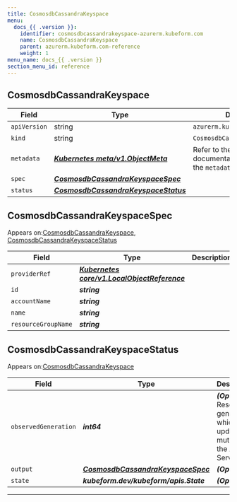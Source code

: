 ```yaml
---
title: CosmosdbCassandraKeyspace
menu:
  docs_{{ .version }}:
    identifier: cosmosdbcassandrakeyspace-azurerm.kubeform.com
    name: CosmosdbCassandraKeyspace
    parent: azurerm.kubeform.com-reference
    weight: 1
menu_name: docs_{{ .version }}
section_menu_id: reference
---
```


## CosmosdbCassandraKeyspace
| Field | Type | Description |
| ------ | ----- | ----------- |
| `apiVersion` | string | `azurerm.kubeform.com/v1alpha1` |
|    `kind` | string | `CosmosdbCassandraKeyspace` |
| `metadata` | ***[Kubernetes meta/v1.ObjectMeta](https://kubernetes.io/docs/reference/generated/kubernetes-api/v1.13/#objectmeta-v1-meta)***|Refer to the Kubernetes API documentation for the fields of the `metadata` field.|
| `spec` | ***[CosmosdbCassandraKeyspaceSpec](#CosmosdbCassandraKeyspaceSpec)***||
| `status` | ***[CosmosdbCassandraKeyspaceStatus](#CosmosdbCassandraKeyspaceStatus)***||
## CosmosdbCassandraKeyspaceSpec

Appears on:[CosmosdbCassandraKeyspace](#CosmosdbCassandraKeyspace), [CosmosdbCassandraKeyspaceStatus](#CosmosdbCassandraKeyspaceStatus)

| Field | Type | Description |
| ------ | ----- | ----------- |
| `providerRef` | ***[Kubernetes core/v1.LocalObjectReference](https://kubernetes.io/docs/reference/generated/kubernetes-api/v1.13/#localobjectreference-v1-core)***||
| `id` | ***string***||
| `accountName` | ***string***||
| `name` | ***string***||
| `resourceGroupName` | ***string***||
## CosmosdbCassandraKeyspaceStatus

Appears on:[CosmosdbCassandraKeyspace](#CosmosdbCassandraKeyspace)

| Field | Type | Description |
| ------ | ----- | ----------- |
| `observedGeneration` | ***int64***| ***(Optional)*** Resource generation, which is updated on mutation by the API Server.|
| `output` | ***[CosmosdbCassandraKeyspaceSpec](#CosmosdbCassandraKeyspaceSpec)***| ***(Optional)*** |
| `state` | ***kubeform.dev/kubeform/apis.State***| ***(Optional)*** |
---
